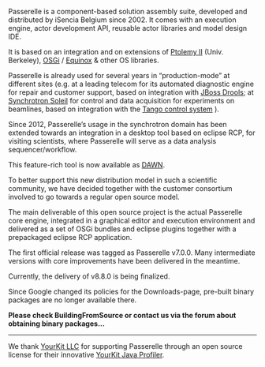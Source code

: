 Passerelle is a component-based solution assembly suite, developed and distributed by iSencia Belgium since 2002.
It comes with an execution engine, actor development API, reusable actor libraries and model design IDE.

It is based on an integration and on extensions of [Ptolemy II](http://ptolemy.berkeley.edu/ptolemyII/) (Univ. Berkeley), [OSGi](http://www.osgi.org/Main/HomePage) / [Equinox](http://www.eclipse.org/equinox/) & other OS libraries.

Passerelle is already used for several years in “production-mode” at different sites (e.g. at a leading telecom for its automated diagnostic engine for repair and customer support, based on integration with [JBoss Drools](http://www.jboss.org/drools/); at [Synchrotron Soleil](http://www.synchrotron-soleil.fr/) for control and data acquisition for experiments on beamlines, based on integration with the [Tango control system](http://www.tango-controls.org/) ).

Since 2012, Passerelle’s usage in the synchrotron domain has been extended towards an integration in a desktop tool based on eclipse RCP, for visiting scientists, where Passerelle will serve as a data analysis sequencer/workflow.

This feature-rich tool is now available as [DAWN](http://www.dawnsci.org/).

To better support this new distribution model in such a scientific community, we have decided together with the customer consortium involved to go towards a regular open source model.

The main deliverable of this open source project is the actual Passerelle core engine, integrated in a graphical editor and execution environment and delivered as a set of OSGi bundles and eclipse plugins together with a prepackaged eclipse RCP application.

The first official release was tagged as Passerelle v7.0.0.
Many intermediate versions with core improvements have been delivered in the meantime.

Currently, the delivery of v8.8.0 is being finalized.


Since Google changed its policies for the Downloads-page, pre-built binary packages are no longer available there.

**Please check BuildingFromSource or contact us via the forum about obtaining binary packages...**




---


We thank [YourKit LLC](http://www.yourkit.com) for supporting Passerelle through an open source license for their innovative [YourKit Java Profiler](http://www.yourkit.com/java/profiler/index.jsp).

